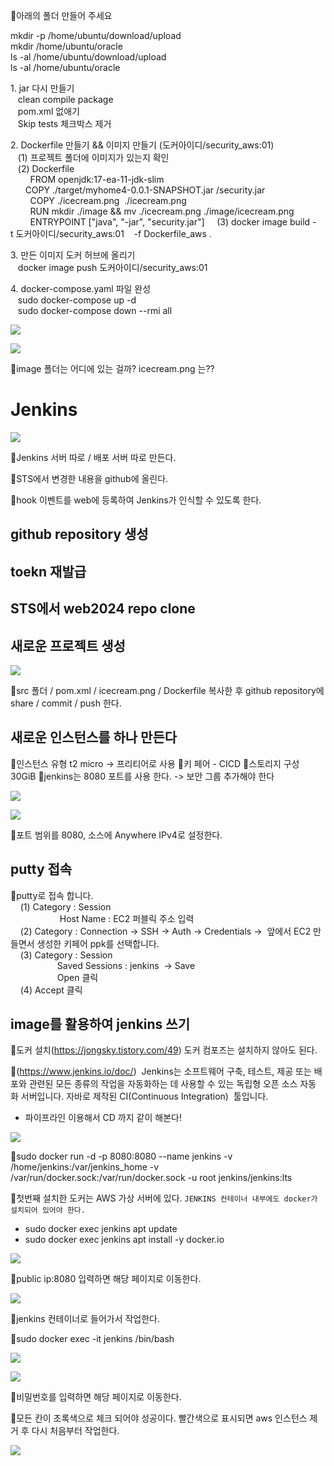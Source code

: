 📌아래의 폴더 만들어 주세요  
  
mkdir -p /home/ubuntu/download/upload  
mkdir /home/ubuntu/oracle  
ls -al /home/ubuntu/download/upload  
ls -al /home/ubuntu/oracle  
  
  
1. jar 다시 만들기  
   clean compile package  
   pom.xml 없애기  
   Skip tests 체크박스 제거  
  
  
2. Dockerfile 만들기 && 이미지 만들기
(도커아이디/security_aws:01)  
   (1) 프로젝트 폴더에 이미지가 있는지 확인  
   (2) Dockerfile   
        FROM openjdk:17-ea-11-jdk-slim  
        COPY ./target/myhome4-0.0.1-SNAPSHOT.jar /security.jar   
        COPY ./icecream.png  ./icecream.png
        RUN mkdir ./image && mv ./icecream.png ./image/icecream.png  
        ENTRYPOINT \["java", "-jar", "security.jar"]
    (3) docker image build -t 도커아이디/security_aws:01    -f Dockerfile_aws .  
  
3. 만든 이미지 도커 허브에 올리기  
   docker image push 도커아이디/security_aws:01  
  
4. docker-compose.yaml 파일 완성  
   sudo docker-compose up -d  
   sudo docker-compose down --rmi all

![](../image/Pasted%20image%2020240510103137.png)


![](../image/Pasted%20image%2020240510101350.png)

📌image 폴더는 어디에 있는 걸까? icecream.png 는??


# Jenkins
![](../image/Pasted%20image%2020240510120256.png)

📌Jenkins 서버 따로 / 배포 서버 따로 만든다.

📌STS에서 변경한 내용을 github에 올린다.

📌hook 이벤트를 web에 등록하여 Jenkins가 인식할 수 있도록 한다.

## github repository 생성
## toekn 재발급

## STS에서 web2024 repo clone
## 새로운 프로젝트 생성
![](../image/Pasted%20image%2020240510122549.png)

📌src 폴더 / pom.xml / icecream.png / Dockerfile 복사한 후 github repository에 share / commit / push 한다.


## 새로운 인스턴스를 하나 만든다
📌인스턴스 유형 t2 micro -> 프리티어로 사용 
📌키 페어 - CICD
📌스토리지 구성 30GiB
📌jenkins는 8080 포트를 사용 한다. -> 보안 그룹 추가해야 한다

![](../image/Pasted%20image%2020240510141049.png)

![](../image/Pasted%20image%2020240510141113.png)

📌포트 범위를 8080, 소스에 Anywhere IPv4로 설정한다.


## putty 접속
📌putty로 접속 합니다.  
    (1) Category : Session    
                    Host Name : EC2 퍼블릭 주소 입력  
    (2) Category : Connection -> SSH -> Auth -> Credentials ->  앞에서 EC2 만들면서 생성한 키페어 ppk를 선택합니다.          
    (3) Category : Session   
                   Saved Sessions : jenkins  -> Save  
                   Open 클릭  
    (4) Accept 클릭


## image를 활용하여 jenkins 쓰기
📌도커 설치(https://jongsky.tistory.com/49) 도커 컴포즈는 설치하지 않아도 된다.

📌(https://www.jenkins.io/doc/)
 Jenkins는 소프트웨어 구축, 테스트, 제공 또는 배포와 관련된 모든 종류의 작업을 자동화하는 데 사용할 수 있는 독립형 오픈 소스 자동화 서버입니다. 자바로 제작된 CI(Continuous Integration)  툴입니다.
- 파이프라인 이용해서 CD 까지 같이 해본다!


![](../image/Pasted%20image%2020240510143550.png)

📌sudo docker run -d -p 8080:8080 --name jenkins -v /home/jenkins:/var/jenkins_home -v /var/run/docker.sock:/var/run/docker.sock -u root jenkins/jenkins:lts




📌첫번째 설치한 도커는 AWS 가상 서버에 있다.
`JENKINS 컨테이너 내부에도 docker가 설치되어 있어야 한다.`
- sudo docker exec jenkins apt update
- sudo docker exec jenkins apt install -y docker.io

![](../image/Pasted%20image%2020240510144425.png)

📌public ip:8080 입력하면 해당 페이지로 이동한다.

![](../image/Pasted%20image%2020240510144809.png)

📌jenkins 컨테이너로 들어가서 작업한다.

📌sudo docker exec -it jenkins /bin/bash

![](../image/Pasted%20image%2020240510144958.png)

![](../image/Pasted%20image%2020240510145018.png)

📌비밀번호를 입력하면 해당 페이지로 이동한다.

📌모든 칸이 초록색으로 체크 되어야 성공이다. 빨간색으로 표시되면 aws 인스턴스 제거 후 다시 처음부터 작업한다.

![](../image/Pasted%20image%2020240510155024.png)


